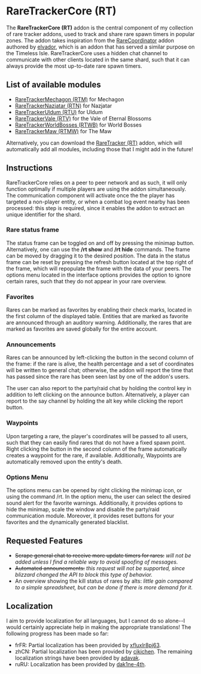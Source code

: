 # RareTrackerCore (RT)

The **RareTrackerCore (RT)** addon is the central component of my collection of rare tracker addons, used to track and share rare spawn timers in popular zones. The addon takes inspiration from the [RareCoordinator](https://www.curseforge.com/wow/addons/rarecoordinator) addon authored by [elvador](https://www.curseforge.com/members/elvador/followers), which is an addon that has served a similar purpose on the Timeless Isle. RareTrackerCore uses a hidden chat channel to communicate with other clients located in the same shard, such that it can always provide the most up-to-date rare spawn timers.

## List of available modules
- [RareTrackerMechagon (RTM)](https://www.curseforge.com/wow/addons/raretrackermechagon-rtm) for Mechagon
- [RareTrackerNazjatar (RTN)](https://www.curseforge.com/wow/addons/raretrackernazjatar-rtn) for Nazjatar
- [RareTrackerUldum (RTU)](https://www.curseforge.com/wow/addons/raretrackeruldum-rtu) for Uldum
- [RareTrackerVale (RTV)](https://www.curseforge.com/wow/addons/raretrackervale-rtv) for the Vale of Eternal Blossoms
- [RareTrackerWorldBosses (RTWB)](https://www.curseforge.com/wow/addons/raretrackerworldbosses-rtwb) for World Bosses
- [RareTrackerMaw (RTMW)](https://www.curseforge.com/wow/addons/raretrackermaw-rtmw) for The Maw

Alternatively, you can download the [RareTracker (RT)](https://www.curseforge.com/wow/addons/raretracker-rt) addon, which will automatically add all modules, including those that I might add in the future!

## Instructions
RareTrackerCore relies on a peer to peer network and as such, it will only function optimally if multiple players are using the addon simultaneously. The communication component will activate once the the player has targeted a non-player entity, or when a combat log event nearby has been processed: this step is required, since it enables the addon to extract an unique identifier for the shard.

### Rare status frame
The status frame can be toggled on and off by pressing the minimap button. Alternatively, one can use the **/rt show** and **/rt hide** commands. The frame can be moved by dragging it to the desired position. The data in the status frame can be reset by pressing the refresh button located at the top right of the frame, which will repopulate the frame with the data of your peers. The options menu located in the interface options provides the option to ignore certain rares, such that they do not appear in your rare overview.

### Favorites
Rares can be marked as favorites by enabling their check marks, located in the first column of the displayed table. Entities that are marked as favorite are announced through an auditory warning. Additionally, the rares that are marked as favorites are saved globally for the entire account.

### Announcements
Rares can be announced by left-clicking the button in the second column of the frame: if the rare is alive, the health percentage and a set of coordinates will be written to general chat; otherwise, the addon will report the time that has passed since the rare has been seen last by one of the addon's users.

The user can also report to the party/raid chat by holding the control key in addition to left clicking on the announce button. Alternatively, a player can report to the say channel by holding the alt key while clicking the report button.

### Waypoints
Upon targeting a rare, the player's coordinates will be passed to all users, such that they can easily find rares that do not have a fixed spawn point. Right clicking the button in the second column of the frame automatically creates a waypoint for the rare, if available. Additionally, Waypoints are automatically removed upon the entity's death.

### Options Menu
The options menu can be opened by right clicking the minimap icon, or using the command /rt. In the option menu, the user can select the desired sound alert for the favorite warnings. Additionally, it provides options to hide the minimap, scale the window and disable the party/raid communication module. Moreover, it provides reset buttons for your favorites and the dynamically generated blacklist.

## Requested Features
- ~~Scrape general chat to receive more update timers for rares:~~ *will not be added unless I find a reliable way to avoid spoofing of messages.*
- ~~Automated announcements:~~ *this request will not be supported, since blizzard changed the API to block this type of behavior.*
- An overview showing the kill status of rares by alts: *little gain compared to a simple spreadsheet, but can be done if there is more demand for it.*


## Localization
I aim to provide localization for all languages, but I cannot do so alone--I would certainly appreciate help in making the appropriate translations! The following progress has been made so far:

- frFR: Partial localization has been provided by [xfluxlr8pj63](https://www.curseforge.com/members/xfluxlr8pj63/projects).
- zhCN: Partial localization has been provided by [cikichen](https://www.curseforge.com/members/cikichen/projects). The remaining localization strings have been provided by [adavak](https://github.com/adavak).
- ruRU: Localization has been provided by [dak1ne-4th](https://github.com/dak1ne-4th).


